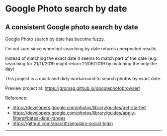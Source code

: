# Google Photo search by date

## A consistent Google photo search by date

Google Photo search by date has become fuzzy.

I'm not sure since when but searching by date returns unexpected results.

Instead of matching the exact date it seems to match part of the date (e.g. searching for 21/11/2019 might return 21/06/2019 by matching the only the day)

This project is a quick and dirty workaround to search photos by exact date.

Preview project at: https://gromag.github.io/googlephotobrowser/

Reference:
- https://developers.google.com/photos/library/guides/get-started
- https://developers.google.com/photos/library/guides/apply-filters#dates-date-ranges
- https://github.com/abacritt/angularx-social-login

------
